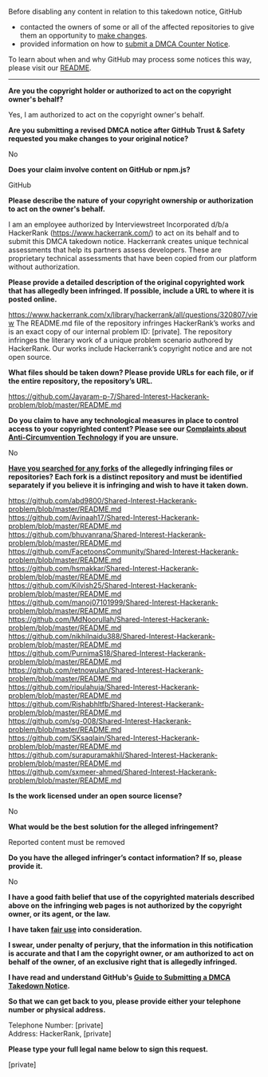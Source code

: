Before disabling any content in relation to this takedown notice, GitHub
- contacted the owners of some or all of the affected repositories to give them an opportunity to [make changes](https://docs.github.com/en/github/site-policy/dmca-takedown-policy#a-how-does-this-actually-work).
- provided information on how to [submit a DMCA Counter Notice](https://docs.github.com/en/articles/guide-to-submitting-a-dmca-counter-notice).

To learn about when and why GitHub may process some notices this way, please visit our [README](https://github.com/github/dmca/blob/master/README.md#anatomy-of-a-takedown-notice).

---

**Are you the copyright holder or authorized to act on the copyright owner's behalf?**  
  
Yes, I am authorized to act on the copyright owner's behalf.  
  
**Are you submitting a revised DMCA notice after GitHub Trust & Safety requested you make changes to your original notice?**  
  
No  
  
**Does your claim involve content on GitHub or npm.js?**  
  
GitHub  
  
**Please describe the nature of your copyright ownership or authorization to act on the owner's behalf.**  
  
I am an employee authorized by Interviewstreet Incorporated d/b/a HackerRank (https://www.hackerrank.com/) to act on its behalf and to submit this DMCA takedown notice. Hackerrank creates unique technical assessments that help its partners assess developers. These are proprietary technical assessments that have been copied from our platform without authorization.  
  
**Please provide a detailed description of the original copyrighted work that has allegedly been infringed. If possible, include a URL to where it is posted online.**  
  
https://www.hackerrank.com/x/library/hackerrank/all/questions/320807/view The README.md file of the repository infringes HackerRankʼs works and is an exact copy of our internal problem ID: [private]. The repository infringes the literary work of a unique problem scenario authored by HackerRank. Our works include Hackerrankʼs copyright notice and are not open source.  
  
**What files should be taken down? Please provide URLs for each file, or if the entire repository, the repository’s URL.**  
  
https://github.com/Jayaram-p-7/Shared-Interest-Hackerank-problem/blob/master/README.md  
  
**Do you claim to have any technological measures in place to control access to your copyrighted content? Please see our <a href="https://docs.github.com/articles/guide-to-submitting-a-dmca-takedown-notice#complaints-about-anti-circumvention-technology">Complaints about Anti-Circumvention Technology</a> if you are unsure.**  
  
No  
  
**<a href="https://docs.github.com/articles/dmca-takedown-policy#b-what-about-forks-or-whats-a-fork">Have you searched for any forks</a> of the allegedly infringing files or repositories? Each fork is a distinct repository and must be identified separately if you believe it is infringing and wish to have it taken down.**  
  
https://github.com/abd9800/Shared-Interest-Hackerank-problem/blob/master/README.md  
https://github.com/Avinaah17/Shared-Interest-Hackerank-problem/blob/master/README.md  
https://github.com/bhuvanrana/Shared-Interest-Hackerank-problem/blob/master/README.md  
https://github.com/FacetoonsCommunity/Shared-Interest-Hackerank-problem/blob/master/README.md  
https://github.com/hsmakkar/Shared-Interest-Hackerank-problem/blob/master/README.md  
https://github.com/Kilvish25/Shared-Interest-Hackerank-problem/blob/master/README.md  
https://github.com/manoj07101999/Shared-Interest-Hackerank-problem/blob/master/README.md  
https://github.com/MdNoorullah/Shared-Interest-Hackerank-problem/blob/master/README.md  
https://github.com/nikhilnaidu388/Shared-Interest-Hackerank-problem/blob/master/README.md  
https://github.com/PurnimaS18/Shared-Interest-Hackerank-problem/blob/master/README.md  
https://github.com/retnowulan/Shared-Interest-Hackerank-problem/blob/master/README.md  
https://github.com/ripulahuja/Shared-Interest-Hackerank-problem/blob/master/README.md  
https://github.com/Rishabhltfb/Shared-Interest-Hackerank-problem/blob/master/README.md  
https://github.com/sg-008/Shared-Interest-Hackerank-problem/blob/master/README.md  
https://github.com/SKsaqlain/Shared-Interest-Hackerank-problem/blob/master/README.md  
https://github.com/surapuramakhil/Shared-Interest-Hackerank-problem/blob/master/README.md  
https://github.com/sxmeer-ahmed/Shared-Interest-Hackerank-problem/blob/master/README.md  
  
**Is the work licensed under an open source license?**  
  
No  
  
**What would be the best solution for the alleged infringement?**  
  
Reported content must be removed  
  
**Do you have the alleged infringer’s contact information? If so, please provide it.**  
  
No  
  
**I have a good faith belief that use of the copyrighted materials described above on the infringing web pages is not authorized by the copyright owner, or its agent, or the law.**  
  
**I have taken <a href="https://www.lumendatabase.org/topics/22">fair use</a> into consideration.**  
  
**I swear, under penalty of perjury, that the information in this notification is accurate and that I am the copyright owner, or am authorized to act on behalf of the owner, of an exclusive right that is allegedly infringed.**  
  
**I have read and understand GitHub's <a href="https://docs.github.com/articles/guide-to-submitting-a-dmca-takedown-notice/">Guide to Submitting a DMCA Takedown Notice</a>.**  
  
**So that we can get back to you, please provide either your telephone number or physical address.**  
  
Telephone Number: [private]   
Address: HackerRank, [private]   
  
**Please type your full legal name below to sign this request.**  
  
[private]   
